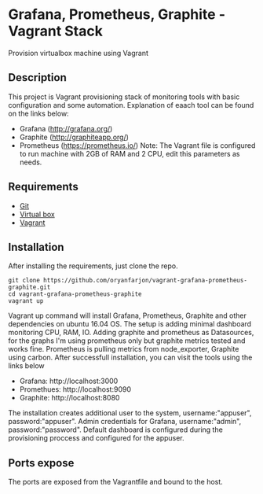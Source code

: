 # Grafana, Prometheus, Graphite - Vagrant Stack
Provision virtualbox machine using Vagrant
## Description
This project is Vagrant provisioning stack of monitoring tools with basic configuration and some automation.
Explanation of eaach tool can be found on the links below:
* Grafana (http://grafana.org/)
* Graphite (http://graphiteapp.org/)
* Prometheus (https://prometheus.io/)
Note: The Vagrant file is configured to run machine with 2GB of RAM and 2 CPU, edit this parameters as needs.

## Requirements
* [Git](http://git-scm.com)
* [Virtual box](https://www.virtualbox.org)
* [Vagrant](http://www.vagrantup.com)
## Installation
After installing the requirements, just clone the repo.

```
git clone https://github.com/oryanfarjon/vagrant-grafana-prometheus-graphite.git
cd vagrant-grafana-prometheus-graphite
vagrant up
```
Vagrant up command will install Grafana, Prometheus, Graphite and other dependencies on ubuntu 16.04 OS.
The setup is adding minimal dashboard monitoring CPU, RAM, IO.
Adding graphite and prometheus as Datasources, for the graphs I'm using prometheus only but graphite metrics tested and works fine.
Prometheus is pulling metrics from node_exporter, Graphite using carbon.
After successfull installation, you can visit the tools using the links below
* Grafana: http://localhost:3000
* Promethues: http://localhost:9090
* Graphite: http://localhost:8080

The installation creates additional user to the system, username:"appuser", password:"appuser".
Admin credentials for Grafana, username:"admin", password:"password".
Default dashboard is configured during the provisioning proccess and configured for the appuser.

## Ports expose
The ports are exposed from the Vagrantfile and bound to the host.
